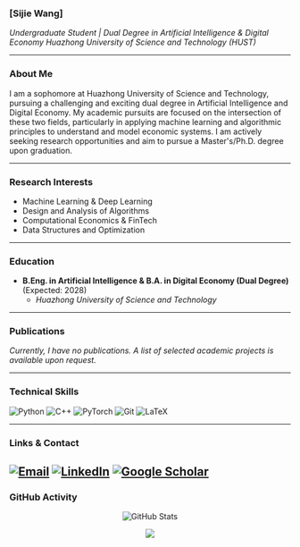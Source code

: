 ### [Sijie Wang]
*Undergraduate Student | Dual Degree in Artificial Intelligence & Digital Economy*
*Huazhong University of Science and Technology (HUST)*

---

### About Me

I am a sophomore at Huazhong University of Science and Technology, pursuing a challenging and exciting dual degree in Artificial Intelligence and Digital Economy. My academic pursuits are focused on the intersection of these two fields, particularly in applying machine learning and algorithmic principles to understand and model economic systems. I am actively seeking research opportunities and aim to pursue a Master's/Ph.D. degree upon graduation.

---

### Research Interests

- Machine Learning & Deep Learning
- Design and Analysis of Algorithms
- Computational Economics & FinTech
- Data Structures and Optimization

---

### Education

- **B.Eng. in Artificial Intelligence & B.A. in Digital Economy (Dual Degree)** (Expected: 2028)
  - *Huazhong University of Science and Technology*

---

### Publications

*Currently, I have no publications. A list of selected academic projects is available upon request.*

---

### Technical Skills

![Python](https://img.shields.io/badge/Python-3776AB?style=for-the-badge&logo=python&logoColor=white)
![C++](https://img.shields.io/badge/C%2B%2B-00599C?style=for-the-badge&logo=c%2B%2B&logoColor=white)
![PyTorch](https://img.shields.io/badge/PyTorch-EE4C2C?style=for-the-badge&logo=pytorch&logoColor=white)
![Git](https://img.shields.io/badge/GIT-E44C30?style=for-the-badge&logo=git&logoColor=white)
![LaTeX](https://img.shields.io/badge/LaTeX-47A141?style=for-the-badge&logo=LaTeX&logoColor=white)

---

### Links & Contact

[![Email](https://img.shields.io/badge/Email-Contact_Me-informational?style=flat-square)](mailto:sijiewang2006@outlook.com)
[![LinkedIn](https://img.shields.io/badge/LinkedIn-Profile-blue?style=flat-square&logo=linkedin)](fusionagent.com.cn)
[![Google Scholar](https://img.shields.io/badge/Google_Scholar-Profile-blue?style=flat-square&logo=google-scholar)](https://scholar.google.com/citations?user=your_scholar_id_here)
---

### GitHub Activity

<p align="center">
  <img src="https://github-readme-stats.vercel.app/api?username=TimesloverJIE&show_icons=true&theme=graywhite&hide_border=true" alt="GitHub Stats" />
</p>

<div align="center"> <img src="https://activity-graph.herokuapp.com/graph?username=TimesloverJIE&theme=xcode" /> </div>
